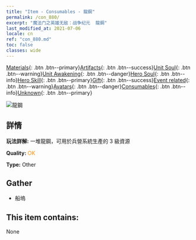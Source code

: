 ```yaml
---
title: "Item - Consumables - 龍鋼"
permalink: /con_880/
excerpt: "魔法门之英雄无敌：战争纪元  龍鋼"
last_modified_at: 2021-07-06
locale: cn
ref: "con_880.md"
toc: false
classes: wide
---
```

 [Materials](/ItemsCN/){: .btn .btn--primary}[Artifacts](/ItemsCN/Artifacts/){: .btn .btn--success}[Unit Soul](/ItemsCN/UnitSoul/){: .btn .btn--warning}[Unit Awakening](/ItemsCN/UnitAwakening/){: .btn .btn--danger}[Hero Soul](/ItemsCN/HeroSoul/){: .btn .btn--info}[Hero Skill](/ItemsCN/HeroSkill/){: .btn .btn--primary}[Gift](/ItemsCN/Gift/){: .btn .btn--success}[Event related](/ItemsCN/Events/){: .btn .btn--warning}[Avatars](/ItemsCN/Avatars/){: .btn .btn--danger}[Consumables](/ItemsCN/Consumables/){: .btn .btn--info}[Unknown](/ItemsCN/Unknown/){: .btn .btn--primary}

 ![龍鋼](/images/t/i_115.png)

## 詳情
 **玩法詳解:** 一堆龍鋼，可用於兵營系統生產的 3 級資源

 **Quality:** <span style="color: #FF8C00">OK</span>

 **Type:** Other

## Gather

*    船塢 

## This item contains:

  None

